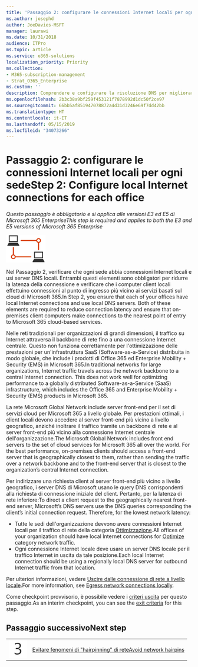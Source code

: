 ```yaml
---
title: 'Passaggio 2: configurare le connessioni Internet locali per ogni sede'
ms.author: josephd
author: JoeDavies-MSFT
manager: laurawi
ms.date: 10/31/2018
audience: ITPro
ms.topic: article
ms.service: o365-solutions
localization_priority: Priority
ms.collection:
- M365-subscription-management
- Strat_O365_Enterprise
ms.custom: ''
description: Comprendere e configurare la risoluzione DNS per migliorare le prestazioni.
ms.openlocfilehash: 2b3c38a9bf259f453121f7878992d1dc50f2ce97
ms.sourcegitcommit: 66bb5af851947078872a4d31d3246e69f7dd42bb
ms.translationtype: HT
ms.contentlocale: it-IT
ms.lasthandoff: 05/15/2019
ms.locfileid: "34073266"
---
```

# <a name="step-2-configure-local-internet-connections-for-each-office"></a><span data-ttu-id="9a7df-103">Passaggio 2: configurare le connessioni Internet locali per ogni sede</span><span class="sxs-lookup"><span data-stu-id="9a7df-103">Step 2: Configure local Internet connections for each office</span></span>

<span data-ttu-id="9a7df-104">*Questo passaggio è obbligatorio e si applica alle versioni E3 ed E5 di Microsoft 365 Enterprise*</span><span class="sxs-lookup"><span data-stu-id="9a7df-104">*This step is required and applies to both the E3 and E5 versions of Microsoft 365 Enterprise*</span></span>

![](./media/deploy-foundation-infrastructure/networking_icon-small.png)

<span data-ttu-id="9a7df-p101">Nel Passaggio 2, verificare che ogni sede abbia connessioni Internet locali e usi server DNS locali. Entrambi questi elementi sono obbligatori per ridurre la latenza della connessione e verificare che i computer client locali effettuino connessioni al punto di ingresso più vicino ai servizi basati sul cloud di Microsoft 365.</span><span class="sxs-lookup"><span data-stu-id="9a7df-p101">In Step 2, you ensure that each of your offices have local Internet connections and use local DNS servers. Both of these elements are required to reduce connection latency and ensure that on-premises client computers make connections to the nearest point of entry to Microsoft 365 cloud-based services.</span></span>

<span data-ttu-id="9a7df-p102">Nelle reti tradizionali per organizzazioni di grandi dimensioni, il traffico su Internet attraversa il backbone di rete fino a una connessione Internet centrale. Questo non funziona correttamente per l'ottimizzazione delle prestazioni per un'infrastruttura SaaS (Software-as-a-Service) distribuita in modo globale, che include i prodotti di Office 365 ed Enterprise Mobility + Security (EMS) in Microsoft 365.</span><span class="sxs-lookup"><span data-stu-id="9a7df-p102">In traditional networks for large organizations, Internet traffic travels across the network backbone to a central Internet connection. This does not work well for optimizing performance to a globally distributed Software-as-a-Service (SaaS) infrastructure, which includes the Office 365 and Enterprise Mobility + Security (EMS) products in Microsoft 365.</span></span>

<span data-ttu-id="9a7df-p103">La rete Microsoft Global Network include server front-end per il set di servizi cloud per Microsoft 365 a livello globale. Per prestazioni ottimali, i client locali devono accedere al server front-end più vicino a livello geografico, anziché inoltrare il traffico tramite un backbone di rete e al server front-end più vicino alla connessione Internet centrale dell'organizzazione.</span><span class="sxs-lookup"><span data-stu-id="9a7df-p103">The Microsoft Global Network includes front end servers to the set of cloud services for Microsoft 365 all over the world. For the best performance, on-premises clients should access a front-end server that is geographically closest to them, rather than sending the traffic over a network backbone and to the front-end server that is closest to the organization’s central Internet connection.</span></span>

<span data-ttu-id="9a7df-p104">Per indirizzare una richiesta client al server front-end più vicino a livello geografico, i server DNS di Microsoft usano le query DNS corrispondenti alla richiesta di connessione iniziale del client. Pertanto, per la latenza di rete inferiore:</span><span class="sxs-lookup"><span data-stu-id="9a7df-p104">To direct a client request to the geographically nearest front-end server, Microsoft’s DNS servers use the DNS queries corresponding the client’s initial connection request. Therefore, for the lowest network latency:</span></span>

- <span data-ttu-id="9a7df-113">Tutte le sedi dell'organizzazione devvono avere connessioni Internet locali per il traffico di rete della categoria [Ottimizzazione](https://docs.microsoft.com/office365/enterprise/office-365-network-connectivity-principles#new-office-365-endpoint-categories).</span><span class="sxs-lookup"><span data-stu-id="9a7df-113">All offices of your organization should have local Internet connections for [Optimize](https://docs.microsoft.com/office365/enterprise/office-365-network-connectivity-principles#new-office-365-endpoint-categories) category network traffic.</span></span>
- <span data-ttu-id="9a7df-114">Ogni connessione Internet locale deve usare un server DNS locale per il traffico Internet in uscita da tale posizione.</span><span class="sxs-lookup"><span data-stu-id="9a7df-114">Each local Internet connection should be using a regionally local DNS server for outbound Internet traffic from that location.</span></span>

<span data-ttu-id="9a7df-115">Per ulteriori informazioni, vedere [Uscire dalle connessione di rete a livello locale](https://docs.microsoft.com/office365/enterprise/office-365-network-connectivity-principles#egress-network-connections-locally).</span><span class="sxs-lookup"><span data-stu-id="9a7df-115">For more information, see [Egress network connections locally](https://docs.microsoft.com/office365/enterprise/office-365-network-connectivity-principles#egress-network-connections-locally).</span></span> 

<span data-ttu-id="9a7df-116">Come checkpoint provvisorio, è possibile vedere i [criteri uscita](networking-exit-criteria.md#crit-networking-step2) per questo passaggio.</span><span class="sxs-lookup"><span data-stu-id="9a7df-116">As an interim checkpoint, you can see the [exit criteria](networking-exit-criteria.md#crit-networking-step2) for this step.</span></span>

## <a name="next-step"></a><span data-ttu-id="9a7df-117">Passaggio successivo</span><span class="sxs-lookup"><span data-stu-id="9a7df-117">Next step</span></span>

|||
|:-------|:-----|
|![](./media/stepnumbers/Step3.png)|[<span data-ttu-id="9a7df-118">Evitare fenomeni di "hairpinning" di rete</span><span class="sxs-lookup"><span data-stu-id="9a7df-118">Avoid network hairpins</span></span>](networking-avoid-network-hairpins.md)|
